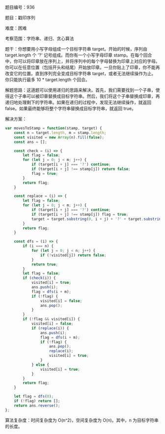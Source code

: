 题目编号：936

题目：戳印序列

难度：困难

考察范围：字符串、递归、贪心算法

题干：你想要用小写字母组成一个目标字符串 target。开始的时候，序列由 target.length 个 '?' 记号组成。而你有一个小写字母印章 stamp。在每个回合中，你可以将印章放在序列上，并将序列中的每个字母替换为印章上对应的字母。你可以在任意位置（包括开头和结尾）开始放印章。一旦你贴上了印章，你不能再改变它的位置。直到序列完全变成目标字符串 target，或者无法继续操作为止。你只能执行最多 10 * target.length 个回合。

解题思路：这道题可以使用递归的思路来解决。首先，我们需要找到一个子串，使得这个子串可以被印章替换成目标字符串。然后，我们将这个子串替换成印章，再递归地处理剩下的字符串。如果在递归的过程中，发现无法继续操作，就返回 false。如果最终能够将整个字符串替换成目标字符串，就返回 true。

解决方案：

```javascript
var movesToStamp = function(stamp, target) {
    const n = target.length, m = stamp.length;
    const visited = new Array(n).fill(false);
    const ans = [];

    const check = (i) => {
        let flag = false;
        for (let j = 0; j < m; j++) {
            if (target[i + j] === '?') continue;
            if (target[i + j] !== stamp[j]) return false;
            flag = true;
        }
        return flag;
    }

    const replace = (i) => {
        let flag = false;
        for (let j = 0; j < m; j++) {
            if (target[i + j] === '?') continue;
            if (target[i + j] !== stamp[j]) flag = true;
            target = target.substring(0, i + j) + '?' + target.substring(i + j + 1);
        }
        return flag;
    }

    const dfs = (i) => {
        if (i === n) {
            for (let j = 0; j < n; j++) {
                if (!visited[j]) return false;
            }
            return true;
        }
        let flag = false;
        if (check(i)) {
            visited[i] = true;
            ans.push(i);
            flag = dfs(i + m);
            if (!flag) {
                visited[i] = false;
                ans.pop();
            }
        }
        if (!flag && visited[i]) {
            visited[i] = false;
            if (replace(i)) {
                ans.push(i);
                flag = dfs(i + m);
                if (!flag) {
                    ans.pop();
                    replace(i);
                    visited[i] = true;
                }
            } else {
                visited[i] = true;
            }
        }
        return flag;
    }

    let flag = dfs(0);
    if (!flag) return [];
    return ans.reverse();
};
```

算法复杂度：时间复杂度为 O(n^2)，空间复杂度为 O(n)。其中，n 为目标字符串的长度。